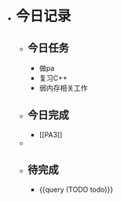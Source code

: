 - # 今日记录
	- ## 今日任务
		- 做pa
		- 复习C++
		- 弱内存相关工作
	- ##  今日完成
		- [[PA3]]
	-
	- ## 待完成
		- {{query (TODO todo)}}